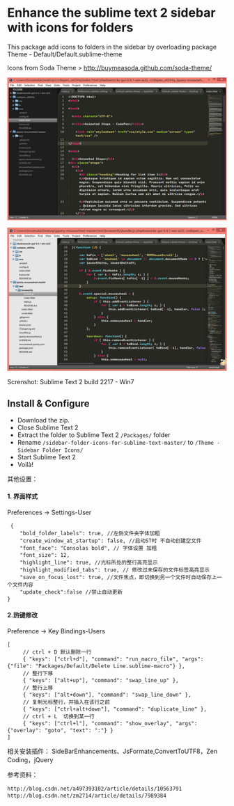 Enhance the sublime text 2 sidebar with icons for folders
===========================================================


This package add icons to folders in the sidebar by overloading package Theme - Default/Default.sublime-theme

Icons from Soda Theme > http://buymeasoda.github.com/soda-theme/

![Sublime Text 2 Sidebar folder icons](https://raw.githubusercontent.com/senola/pictures/master/sublime%20Text/add_folder_black_color.jpg)


![Sublime Text 2 Sidebar folder icons](https://raw.githubusercontent.com/senola/pictures/master/sublime%20Text/add_folder_white_color.jpg)

Screnshot: Sublime Text 2 build 2217 - Win7


Install & Configure
-----------------------------------------------------------
- Download the zip.
- Close Sublime Text 2
- Extract the folder to Sublime Text 2 <code>/Packages/</code> folder
- Rename <code>/sidebar-folder-icons-for-sublime-text-master/</code> to <code>/Theme - Sidebar Folder Icons/</code>
- Start Sublime Text 2
- Voilà!


其他设置：

#### 1. 界面样式
Preferences -> Settings-User

	 {
		"bold_folder_labels": true, //左侧文件夹字体加粗
		"create_window_at_startup": false, //启动ST时 不自动创建空文件
		"font_face": "Consolas bold", // 字体设置 加粗
		"font_size": 12,
		"highlight_line": true, //光标所处的整行高亮显示
		"highlight_modified_tabs": true, // 修改过未保存的文件标签高亮显示
		"save_on_focus_lost": true, //文件焦点，即切换到另一个文件时自动保存上一个文件内容
        "update_check":false //禁止自动更新
	}
 

#### 2.热键修改

Preference -> Key Bindings-Users

    [
	     // ctrl + D 默认删除一行
	     { "keys": ["ctrl+d"], "command": "run_macro_file", "args": {"file": "Packages/Default/Delete Line.sublime-macro"} },
	     // 整行下移
	     { "keys": ["alt+up"], "command": "swap_line_up" },
	     // 整行上移
	     { "keys": ["alt+down"], "command": "swap_line_down" },
	     // 复制光标整行，并插入在该行之前
	     { "keys": ["ctrl+alt+down"], "command": "duplicate_line" },
         // ctrl + L  切换到某一行
         { "keys": ["ctrl+l"], "command": "show_overlay", "args": {"overlay": "goto", "text": ":"} }
    ] 

相关安装插件：
SideBarEnhancements、JsFormate,ConvertToUTF8，Zen Coding，jQuery 

参考资料：

	http://blog.csdn.net/a497393102/article/details/10563791    
	http://blog.csdn.net/zm2714/article/details/7989384



